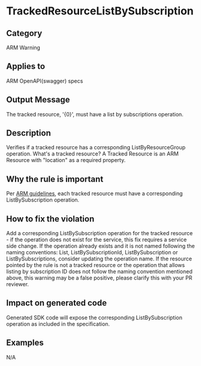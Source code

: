 # TrackedResourceListBySubscription

## Category

ARM Warning

## Applies to

ARM OpenAPI(swagger) specs

## Output Message

The tracked resource, '{0}', must have a list by subscriptions operation.

## Description

Verifies if a tracked resource has a corresponding ListByResourceGroup operation.
What's a tracked resource? A Tracked Resource is an ARM Resource with "location" as a required property.

## Why the rule is important

Per [ARM guidelines](https://github.com/Azure/azure-resource-manager-rpc/blob/master/v1.0/resource-api-reference.md), each tracked resource must have a corresponding ListBySubscription operation.

## How to fix the violation

Add a corresponding ListBySubscription operation for the tracked resource - if the operation does not exist for the service, this fix requires a service side change. If the operation already exists and it is not named following the naming conventions: List, ListBySubscriptionId, ListBySubscription or ListBySubscriptions, consider updating the operation name.
If the resource pointed by the rule is not a tracked resource or the operation that allows listing by subscription ID does not follow the naming convention mentioned above, this warning may be a false positive, please clarify this with your PR reviewer.

## Impact on generated code

Generated SDK code will expose the corresponding ListBySubscription operation as included in the specification.

## Examples

N/A

